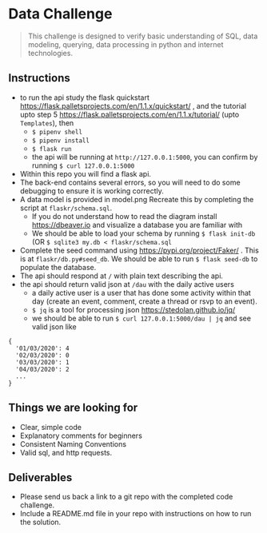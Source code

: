 # Data Challenge

> This challenge is designed to verify basic understanding of SQL, data modeling,
> querying, data processing in python and internet technologies.

## Instructions

- to run the api study the flask quickstart https://flask.palletsprojects.com/en/1.1.x/quickstart/ , and the tutorial upto step 5 https://flask.palletsprojects.com/en/1.1.x/tutorial/ (upto `Templates`), then
  - `$ pipenv shell`
  - `$ pipenv install`
  - `$ flask run`
  - the api will be running at `http://127.0.0.1:5000`, you can confirm by running `$ curl 127.0.0.1:5000`
- Within this repo you will find a flask api.
- The back-end contains several errors, so you will need to do some debugging to ensure it is working correctly.
- A data model is provided in model.png Recreate this by completing the script at `flaskr/schema.sql`.
  - If you do not understand how to read the diagram install https://dbeaver.io and visualize a database you are familiar with
  - We should be able to load your schema by running `$ flask init-db` (OR `$ sqlite3 my.db < flaskr/schema.sql`
- Complete the seed command using https://pypi.org/project/Faker/ . This is at `flaskr/db.py#seed_db`. We should be able to run `$ flask seed-db` to populate the database.
- The api should respond at `/` with plain text describing the api.
- the api should return valid json at `/dau` with the daily active users
  - a daily active user is a user that has done some activity within that day (create an event, comment, create a  thread or rsvp to an event).
  - `$ jq` is a tool for processing json https://stedolan.github.io/jq/
  - we should be able to run `$ curl 127.0.0.1:5000/dau | jq` and see valid json like
```
{
  '01/03/2020': 4
  '02/03/2020': 0
  '03/03/2020': 1
  '04/03/2020': 2
  ...
}
```

## Things we are looking for

- Clear, simple code
- Explanatory comments for beginners
- Consistent Naming Conventions
- Valid sql, and http requests.

## Deliverables

- Please send us back a link to a git repo with the completed code challenge. 
- Include a README.md file in your repo with instructions on how to run the solution.
